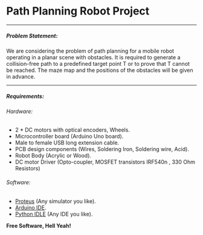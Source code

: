 # Path Planning Robot Project
****
##### Problem Statement:
We are considering the problem of path planning for a mobile robot
operating in a planar scene with obstacles.
It is required to generate a collision-free path to a predefined target point T
or to prove that T cannot be reached. The maze map and the positions of the
obstacles will be given in advance.
****
##### Requirements:
###### Hardware: 
- 2 * DC motors with optical encoders, Wheels.
- Microcontroller board (Arduino Uno board).
- Male to female USB long extension cable.
- PCB design components (Wires, Soldering Iron, Soldering wire, Acid).
- Robot Body (Acrylic or Wood).
- DC motor Driver (Opto-coupler, MOSFET transistors IRF540n , 330 Ohm Resistors)
###### Software: 
* [Proteus] (Any simulator you like).
* [Arduino IDE].
* [Python IDLE] (Any IDE you like).

**Free Software, Hell Yeah!**

[Proteus]: <http://www.labcenter.com/download/prodemo_download.cfm>
[Arduino IDE]:<https://www.arduino.cc/en/Main/Software>
[Python IDLE]: <https://www.python.org/downloads/>
